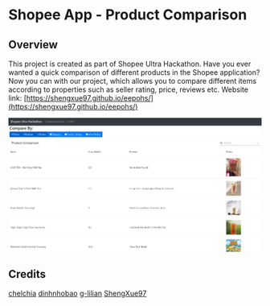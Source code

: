 # Shopee App - Product Comparison

## Overview
This project is created as part of Shopee Ultra Hackathon. Have you ever wanted a quick comparison of different products in the Shopee application? Now you can with our project, which allows you to compare different items according to properties such as seller rating, price, reviews etc.
Website link: [https://shengxue97.github.io/eepohs/](https://shengxue97.github.io/eepohs/)

![Preview](https://github.com/ShengXue97/eepohs/blob/main/src/images/screenshot.jpg)

## Credits
[chelchia](https://github.com/chelchia)
[dinhnhobao](https://github.com/dinhnhobao)
[g-lilian](https://github.com/g-lilian)
[ShengXue97](https://github.com/ShengXue97)
